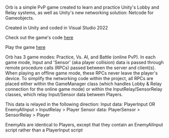 Orb is a simple PvP game created to learn and practice Unity's Lobby and Relay systems, as well as Unity's new networking solution: Netcode for Gameobjects.

Created in Unity and coded in Visual Studio 2022

Check out the game's code [here](https://github.com/Nathan-Amiri/Orb/tree/main/Assets/Scripts)

Play the game [here](https://machine-box.itch.io/orb)

Orb has 3 game modes: Practice, Vs. AI, and Battle (online PvP).
In each game mode, Input and 'Sensor' (aka player collision) data is passed through remote procedure calls (RPCs) passed between the server and client(s).
When playing an offline game mode, these RPCs never leave the player's device. To simplify the networking code within the project, all RPCs are placed either within the GameManager class
(which handles Lobby & Relay connection for the online game mode) or within the InputRelay/SensorRelay classes, which relay Input/Sensor data between Players.

This data is relayed in the following direction:
Input data: PlayerInput OR EnemyAIInput > InputRelay > Player
Sensor data: PlayerSensor > SensorRelay > Player

EnemyAIs are identical to Players, except that they contain an EnemyAIInput script rather than a PlayerInput script
